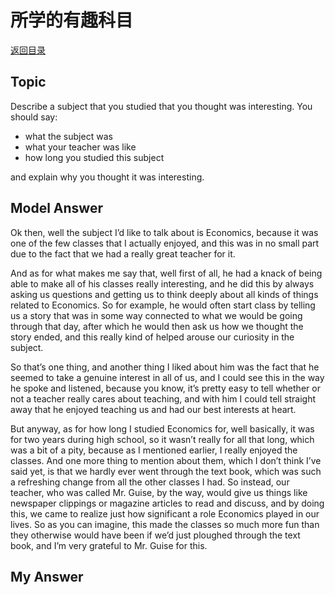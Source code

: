 # 所学的有趣科目
[返回目录](README.md)
## Topic
Describe a subject that you studied that you thought was interesting. You should say:

- what the subject was
- what your teacher was like
- how long you studied this subject

and explain why you thought it was interesting.
## Model Answer
Ok then, well the subject I’d like to talk about is Economics, because it was one of the few classes that I actually enjoyed, and this was in no small part due to the fact that we had a really great teacher for it.

And as for what makes me say that, well first of all, he had a knack of being able to make all of his classes really interesting, and he did this by always asking us questions and getting us to think deeply about all kinds of things related to Economics. So for example, he would often start class by telling us a story that was in some way connected to what we would be going through that day, after which he would then ask us how we thought the story ended, and this really kind of helped arouse our curiosity in the subject.

So that’s one thing, and another thing I liked about him was the fact that he seemed to take a genuine interest in all of us, and I could see this in the way he spoke and listened, because you know, it’s pretty easy to tell whether or not a teacher really cares about teaching, and with him I could tell straight away that he enjoyed teaching us and had our best interests at heart.

But anyway, as for how long I studied Economics for, well basically, it was for two years during high school, so it wasn’t really for all that long, which was a bit of a pity, because as I mentioned earlier, I really enjoyed the classes. And one more thing to mention about them, which I don’t think I’ve said yet, is that we hardly ever went through the text book, which was such a refreshing change from all the other classes I had. So instead, our teacher, who was called Mr. Guise, by the way, would give us things like newspaper clippings or magazine articles to read and discuss, and by doing this, we came to realize just how significant a role Economics played in our lives. So as you can imagine, this made the classes so much more fun than they otherwise would have been if we’d just ploughed through the text book, and I’m very grateful to Mr. Guise for this.
## My Answer

